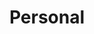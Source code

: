 ---
title: Personal
description: Posts sobre mi vida personal
image:

# Badge style
style:
    background: "#2a9d8f"
    color: "#fff"
---